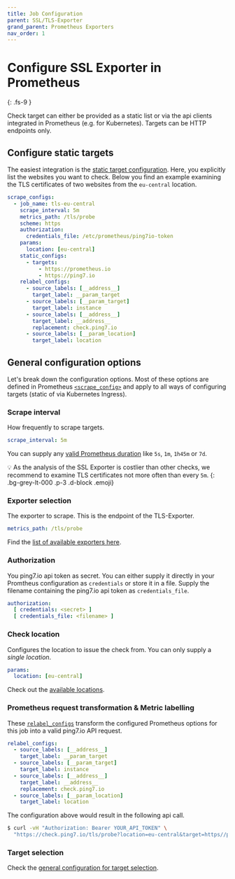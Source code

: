```yaml
---
title: Job Configuration
parent: SSL/TLS-Exporter
grand_parent: Prometheus Exporters
nav_order: 1
---
```


# Configure SSL Exporter in Prometheus
{: .fs-9 }

Check target can either be provided as a static list or via the
api clients integrated in Prometheus (e.g. for Kubernetes). Targets
can be HTTP endpoints only.

## Configure static targets

The easiest integration is the [static target configuration](https://prometheus.io/docs/prometheus/latest/configuration/configuration/#static_config).
Here, you explicitly list the websites you want to check. Below you find an example examining
the TLS certificates of two websites from the `eu-central` location.


```yaml
scrape_configs:
  - job_name: tls-eu-central
    scrape_interval: 5m
    metrics_path: /tls/probe
    scheme: https
    authorization:
      credentials_file: /etc/prometheus/ping7io-token
    params:
      location: [eu-central]
    static_configs:
      - targets:
          - https://prometheus.io
          - https://ping7.io
    relabel_configs:
      - source_labels: [__address__]
        target_label: __param_target
      - source_labels: [__param_target]
        target_label: instance
      - source_labels: [__address__]
        target_label: __address__
        replacement: check.ping7.io
      - source_labels: [__param_location]
        target_label: location
```

## General configuration options

Let's break down the configuration options. Most of these options are defined in Prometheus
[`<scrape_config>`](https://prometheus.io/docs/prometheus/latest/configuration/configuration/#scrape_config)
and apply to all ways of configuring targets (static of via Kubernetes Ingress).

### Scrape interval

How frequently to scrape targets.

```yaml
scrape_interval: 5m
```

You can supply any [valid Prometheus duration](https://prometheus.io/docs/prometheus/latest/configuration/configuration/#duration) like `5s`, `1m`, `1h45m` or `7d`.

💡 As the analysis of the SSL Exporter is costlier than other checks,
we recommend to examine TLS certificates not more often than every `5m`.
{: .bg-grey-lt-000 .p-3 .d-block .emoji}

### Exporter selection

The exporter to scrape. This is the endpoint of the TLS-Exporter.

```yaml
metrics_path: /tls/probe
```

Find the [list of available exporters here](../exporters/).

### Authorization

You ping7.io api token as secret. You can either supply it directly in
your Promtheus configuration as `credentials` or store it in a file.
Supply the filename containing the ping7.io api token as `credentials_file`.

```yaml
authorization:
  [ credentials: <secret> ]
  [ credentials_file: <filename> ]
```

### Check location

Configures the location to issue the check from. You
can only supply a _single location_.

```yaml
params:
  location: [eu-central]
```

Check out the [available locations](locations.md).

### Prometheus request transformation & Metric labelling

These [`relabel_configs`](https://prometheus.io/docs/prometheus/latest/configuration/configuration/#relabel_config)
transform the configured Prometheus options for this job
into a valid ping7.io API request.

```yaml
relabel_configs:
  - source_labels: [__address__]
    target_label: __param_target
  - source_labels: [__param_target]
    target_label: instance
  - source_labels: [__address__]
    target_label: __address__
    replacement: check.ping7.io
  - source_labels: [__param_location]
    target_label: location
```
The configuration above would result in the following api call.

```bash
$ curl -vH "Authorization: Bearer YOUR_API_TOKEN" \
  "https://check.ping7.io/tls/probe?location=eu-central&target=https//ping7.io"
```

### Target selection

Check the [general configuration for target selection](../../configuration/targets.md).
